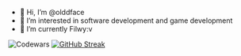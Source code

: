 - 👋 Hi, I’m @olddface
- 👀 I’m interested in software development and game development
- 🌱 I’m currently Filwy:v

![Codewars](https://github.r2v.ch/codewars?user=olddface&name=true&top_languages=true&stroke=%23b362ff&theme=purple_dark)
[![GitHub Streak](https://streak-stats.demolab.com/?user=olddface&theme=dark)](https://git.io/streak-stats)

